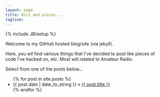 ```yaml
---
layout: page
title: Bits and pieces...
tagline: 
---
```

{% include JB/setup %}

Welcome to my GitHub hosted blog/site (via jekyll).

Here, you wil find various things that I've decided to post like pieces of code I've hacked on, etc.  Most
will related to Amateur Radio.

Select from one of the posts below...

<ul class="posts">
  {% for post in site.posts %}
    <li><span>{{ post.date | date_to_string }}</span> &raquo; <a href="{{ BASE_PATH }}{{ post.url }}">{{ post.title }}</a></li>
  {% endfor %}
</ul>



